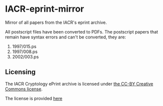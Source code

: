 # IACR-eprint-mirror
Mirror of all papers from the IACR's eprint archive.

All postscript files have been converted to PDFs.
The postscript papers that remain have syntax errors and can't be converted, they are:

1. 1997/015.ps
2. 1997/008.ps
3. 2002/003.ps


## Licensing

The IACR Cryptology ePrint archive is licensed under [the CC-BY Creative Commons license](https://eprint.iacr.org/about.html#license).

The license is provided [here](https://creativecommons.org/licenses/by/3.0/)
